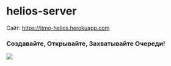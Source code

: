 # helios-server
Сайт: https://itmo-helios.herokuapp.com

### Создавайте, Открывайте, Захватывайте Очереди!

![](https://i.ibb.co/Jn0BSf3/2019-05-18-22-47-16.png)
